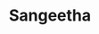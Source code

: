 ---
title: "Sangeetha"
url: /bengaluru/sangeetha-whitefield-main-road-mahadevpura-devasandra-industrial-estate-krishnarajapuram/
shop: mobile phone
---